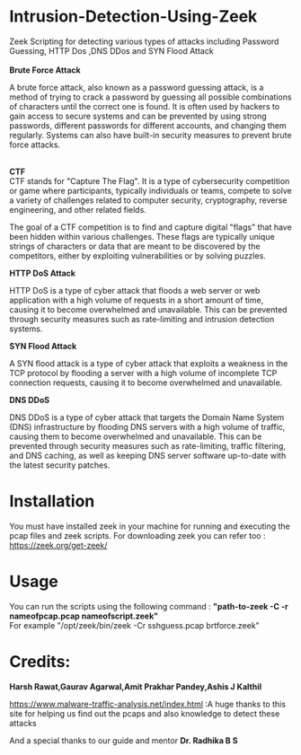 # Intrusion-Detection-Using-Zeek
Zeek Scripting for detecting various types of attacks including Password Guessing, HTTP Dos ,DNS DDos and SYN Flood Attack  
<br>
<b> Brute Force Attack </b> <br> 

A brute force attack, also known as a password guessing attack, is a method of trying to crack a password by guessing all possible combinations of characters until the correct one is found. It is often used by hackers to gain access to secure systems and can be prevented by using strong passwords, different passwords for different accounts, and changing them regularly. Systems can also have built-in security measures to prevent brute force attacks.

<br> <b> CTF </b> <br>
CTF stands for "Capture The Flag". It is a type of cybersecurity competition or game where participants, typically individuals or teams, compete to solve a variety of challenges related to computer security, cryptography, reverse engineering, and other related fields.

The goal of a CTF competition is to find and capture digital "flags" that have been hidden within various challenges. These flags are typically unique strings of characters or data that are meant to be discovered by the competitors, either by exploiting vulnerabilities or by solving puzzles. <br>

<b> HTTP DoS Attack</b>

HTTP DoS is a type of cyber attack that floods a web server or web application with a high volume of requests in a short amount of time, causing it to become overwhelmed and unavailable. This can be prevented through security measures such as rate-limiting and intrusion detection systems.


<b> SYN Flood Attack</b>


A SYN flood attack is a type of cyber attack that exploits a weakness in the TCP protocol by flooding a server with a high volume of incomplete TCP connection requests, causing it to become overwhelmed and unavailable.


<b> DNS DDoS </b>


DNS DDoS is a type of cyber attack that targets the Domain Name System (DNS) infrastructure by flooding DNS servers with a high volume of traffic, causing them to become overwhelmed and unavailable. This can be prevented through security measures such as rate-limiting, traffic filtering, and DNS caching, as well as keeping DNS server software up-to-date with the latest security patches.


# Installation
You must have installed zeek in your machine for running and executing the pcap files and zeek scripts.
For downloading zeek you can refer too : https://zeek.org/get-zeek/

# Usage 
You can run the scripts using the following command : <b> "path-to-zeek -C -r nameofpcap.pcap nameofscript.zeek"</b><br>
For example "/opt/zeek/bin/zeek -Cr sshguess.pcap brtforce.zeek"

# Credits:
<b>Harsh Rawat,Gaurav Agarwal,Amit Prakhar Pandey,Ashis J Kalthil </b>


https://www.malware-traffic-analysis.net/index.html :A huge thanks to this site for helping us find out the pcaps and also knowledge to detect these attacks 


And a special thanks to our guide and mentor <b> Dr. Radhika B S </b> 
